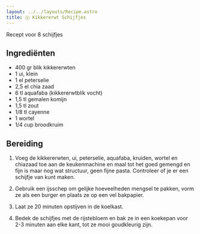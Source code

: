 ```yaml
---
layout: ../../layouts/Recipe.astro
title: Ⓥ Kikkererwt Schijfjes
---
```

R﻿ecept voor 8 schijfjes

## Ingrediënten

* 4﻿00 gr blik kikkererwten
* 1﻿ ui, klein
* 1﻿ el peterselie
* 2﻿,5 el chia zaad
* 6﻿ tl aquafaba (kikkererwtblik vocht)
* 1﻿,5 tl gemalen komijn
* 1﻿,5 tl zout
* 1﻿/8 tl cayenne
* 1﻿ wortel
* 1/4 cup broodkruim

## Bereiding

1. V﻿oeg de kikkererwten, ui, peterselie, aquafaba, kruiden, wortel en chiazaad toe aan de keukenmachine en maal tot het goed gemengd en fijn is maar nog wat structuur, geen fijne pasta. Controleer of je er een schijfje van kunt maken.


2. G﻿ebruik een ijsschep om gelijke hoeveelheden mengsel te pakken, vorm ze als een burger en plaats ze op een vel bakpapier. 
3. L﻿aat ze 20 minuten opstijven in de koelkast.
4. B﻿edek de schijfjes met de rijstebloem en bak ze in een koekepan voor 2-3 minuten aan elke kant, tot ze mooi goudkleurig zijn.